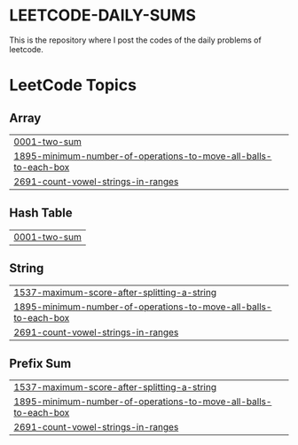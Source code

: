 # LEETCODE-DAILY-SUMS
This is the repository where I post the codes of the daily problems of leetcode.

<!---LeetCode Topics Start-->
# LeetCode Topics
## Array
|  |
| ------- |
| [0001-two-sum](https://github.com/niranjan022/LEETCODE-DAILY-SUMS/tree/master/0001-two-sum) |
| [1895-minimum-number-of-operations-to-move-all-balls-to-each-box](https://github.com/niranjan022/LEETCODE-DAILY-SUMS/tree/master/1895-minimum-number-of-operations-to-move-all-balls-to-each-box) |
| [2691-count-vowel-strings-in-ranges](https://github.com/niranjan022/LEETCODE-DAILY-SUMS/tree/master/2691-count-vowel-strings-in-ranges) |
## Hash Table
|  |
| ------- |
| [0001-two-sum](https://github.com/niranjan022/LEETCODE-DAILY-SUMS/tree/master/0001-two-sum) |
## String
|  |
| ------- |
| [1537-maximum-score-after-splitting-a-string](https://github.com/niranjan022/LEETCODE-DAILY-SUMS/tree/master/1537-maximum-score-after-splitting-a-string) |
| [1895-minimum-number-of-operations-to-move-all-balls-to-each-box](https://github.com/niranjan022/LEETCODE-DAILY-SUMS/tree/master/1895-minimum-number-of-operations-to-move-all-balls-to-each-box) |
| [2691-count-vowel-strings-in-ranges](https://github.com/niranjan022/LEETCODE-DAILY-SUMS/tree/master/2691-count-vowel-strings-in-ranges) |
## Prefix Sum
|  |
| ------- |
| [1537-maximum-score-after-splitting-a-string](https://github.com/niranjan022/LEETCODE-DAILY-SUMS/tree/master/1537-maximum-score-after-splitting-a-string) |
| [1895-minimum-number-of-operations-to-move-all-balls-to-each-box](https://github.com/niranjan022/LEETCODE-DAILY-SUMS/tree/master/1895-minimum-number-of-operations-to-move-all-balls-to-each-box) |
| [2691-count-vowel-strings-in-ranges](https://github.com/niranjan022/LEETCODE-DAILY-SUMS/tree/master/2691-count-vowel-strings-in-ranges) |
<!---LeetCode Topics End-->